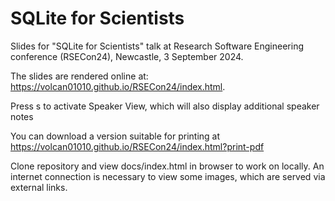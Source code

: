 # SQLite for Scientists

Slides for "SQLite for Scientists" talk at Research Software Engineering conference (RSECon24), Newcastle, 3 September 2024.

The slides are rendered online at: https://volcan01010.github.io/RSECon24/index.html.

Press s to activate Speaker View, which will also display additional speaker notes

You can download a version suitable for printing at https://volcan01010.github.io/RSECon24/index.html?print-pdf

Clone repository and view docs/index.html in browser to work on locally. An internet connection is necessary to view some images, which are served via external links.
